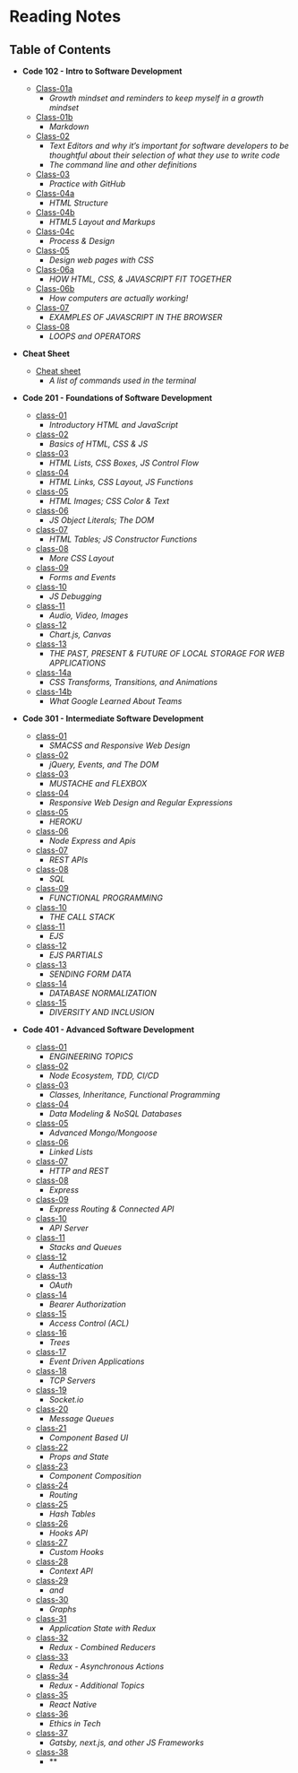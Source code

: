 # Reading Notes

## Table of Contents

- **Code 102 - Intro to Software Development**

     - [Class-01a](https://aalbarqi.github.io/learning-journal/READ01)
          - *Growth mindset and reminders to keep myself in a growth mindset*
     - [Class-01b](https://aalbarqi.github.io/learning-journal/READ01-2)
          - *Markdown*
     - [Class-02](https://aalbarqi.github.io/learning-journal/READ02)
          - *Text Editors and why it’s important for software developers to be thoughtful about their selection of what they use to write code*
          - *The command line and other definitions*
     - [Class-03](https://aalbarqi.github.io/learning-journal/READ03)
          - *Practice with GitHub*
     - [Class-04a](https://aalbarqi.github.io/learning-journal/READ04-2)
          - *HTML Structure*
     - [Class-04b](https://aalbarqi.github.io/learning-journal/READ04-3)
          - *HTML5 Layout and Markups*
     - [Class-04c](https://aalbarqi.github.io/learning-journal/READ04-1)
          - *Process & Design*
     - [Class-05](https://aalbarqi.github.io/learning-journal/READ05)
          - *Design web pages with CSS*
     - [Class-06a](https://aalbarqi.github.io/learning-journal/READ06-1)
          - *HOW HTML, CSS, & JAVASCRIPT FIT TOGETHER*
     - [Class-06b](https://aalbarqi.github.io/learning-journal/READ06-2)
          - *How computers are actually working!*
     - [Class-07](https://aalbarqi.github.io/learning-journal/READ07)
          - *EXAMPLES OF JAVASCRIPT IN THE BROWSER*
     - [Class-08](https://aalbarqi.github.io/learning-journal/READ08)
          - *LOOPS and OPERATORS*

- **Cheat Sheet**
     - [Cheat sheet](https://aalbarqi.github.io/learning-journal/CHEATSHEET)
          - *A list of commands used in the terminal*


- **Code 201 - Foundations of Software Development**
     - [class-01](https://aalbarqi.github.io/reading-notes/class-01)
          - *Introductory HTML and JavaScript*
     - [class-02](https://aalbarqi.github.io/reading-notes/class-02)
          - *Basics of HTML, CSS & JS*
     - [class-03](https://aalbarqi.github.io/reading-notes/class-03)
          - *HTML Lists, CSS Boxes, JS Control Flow*
     - [class-04](https://aalbarqi.github.io/reading-notes/class-04)
          - *HTML Links, CSS Layout, JS Functions*
     - [class-05](https://aalbarqi.github.io/reading-notes/class-05)
          - *HTML Images; CSS Color & Text*
     - [class-06](https://aalbarqi.github.io/reading-notes/class-06)
          - *JS Object Literals; The DOM*
     - [class-07](https://aalbarqi.github.io/reading-notes/class-07)
          - *HTML Tables; JS Constructor Functions*
     - [class-08](https://aalbarqi.github.io/reading-notes/class-08)
          - *More CSS Layout*
     - [class-09](https://aalbarqi.github.io/reading-notes/class-09)
          - *Forms and Events*
     - [class-10](https://aalbarqi.github.io/reading-notes/class-10)
          - *JS Debugging*
     - [class-11](https://aalbarqi.github.io/reading-notes/class-11)
          - *Audio, Video, Images*
     - [class-12](https://aalbarqi.github.io/reading-notes/class-12)
          - *Chart.js, Canvas*
     - [class-13](https://aalbarqi.github.io/reading-notes/class-13)
          - *THE PAST, PRESENT & FUTURE OF LOCAL STORAGE FOR WEB APPLICATIONS*
     - [class-14a](https://aalbarqi.github.io/reading-notes/class-14)
          - *CSS Transforms, Transitions, and Animations*
     - [class-14b](https://aalbarqi.github.io/reading-notes/class-14b)
          - *What Google Learned About Teams*

- **Code 301 - Intermediate Software Development**
     - [class-01](https://aalbarqi.github.io/reading-notes/class-15)
          - *SMACSS and Responsive Web Design*
     - [class-02](https://aalbarqi.github.io/reading-notes/class-16)
          - *jQuery, Events, and The DOM*
     - [class-03](https://aalbarqi.github.io/reading-notes/class-17)
          - *MUSTACHE and FLEXBOX*
     - [class-04](https://aalbarqi.github.io/reading-notes/class-18)
          - *Responsive Web Design and Regular Expressions*
     - [class-05](https://aalbarqi.github.io/reading-notes/class-19)
          - *HEROKU*
     - [class-06](https://aalbarqi.github.io/reading-notes/class-20)
          - *Node Express and Apis*
     - [class-07](https://aalbarqi.github.io/reading-notes/class-21)
          - *REST APIs*
     - [class-08](https://aalbarqi.github.io/reading-notes/class-22)
          - *SQL*
     - [class-09](https://aalbarqi.github.io/reading-notes/class-23)
          - *FUNCTIONAL PROGRAMMING*
     - [class-10](https://aalbarqi.github.io/reading-notes/class-24)
          - *THE CALL STACK*
     - [class-11](https://aalbarqi.github.io/reading-notes/class-25)
          - *EJS*
     - [class-12](https://aalbarqi.github.io/reading-notes/class-26)
          - *EJS PARTIALS*
     - [class-13](https://aalbarqi.github.io/reading-notes/class-27)
          - *SENDING FORM DATA*
     - [class-14](https://aalbarqi.github.io/reading-notes/class-28)
          - *DATABASE NORMALIZATION*
     - [class-15](https://aalbarqi.github.io/reading-notes/class-29)
          - *DIVERSITY AND INCLUSION*

- **Code 401 - Advanced Software Development**

     - [class-01](https://aalbarqi.github.io/reading-notes/class-30)
          - *ENGINEERING TOPICS*
     - [class-02](https://aalbarqi.github.io/reading-notes/class-31)
          - *Node Ecosystem, TDD, CI/CD*
     - [class-03](https://aalbarqi.github.io/reading-notes/class-32)
          - *Classes, Inheritance, Functional Programming*
     - [class-04](https://aalbarqi.github.io/reading-notes/class-33)
          - *Data Modeling & NoSQL Databases*
     - [class-05](https://aalbarqi.github.io/reading-notes/class-34)
          - *Advanced Mongo/Mongoose*
     - [class-06](https://aalbarqi.github.io/reading-notes/class-35)
          - *Linked Lists*
     - [class-07](https://aalbarqi.github.io/reading-notes/class-36)
          - *HTTP and REST*
     - [class-08](https://aalbarqi.github.io/reading-notes/class-37)
          - *Express*
     - [class-09](https://aalbarqi.github.io/reading-notes/class-38)
          - *Express Routing & Connected API*
     - [class-10](https://aalbarqi.github.io/reading-notes/class-39)
          - *API Server*
     - [class-11](https://aalbarqi.github.io/reading-notes/class-40)
          - *Stacks and Queues*
     - [class-12](https://aalbarqi.github.io/reading-notes/class-41)
          - *Authentication*
     - [class-13](https://aalbarqi.github.io/reading-notes/class-42)
          - *OAuth*
     - [class-14](https://aalbarqi.github.io/reading-notes/class-43)
          - *Bearer Authorization*
     - [class-15](https://aalbarqi.github.io/reading-notes/class-44)
          - *Access Control (ACL)*
     - [class-16](https://aalbarqi.github.io/reading-notes/class-45)
          - *Trees*
     - [class-17](https://aalbarqi.github.io/reading-notes/class-46)
          - *Event Driven Applications*
     - [class-18](https://aalbarqi.github.io/reading-notes/class-47)
          - *TCP Servers*
     - [class-19](https://aalbarqi.github.io/reading-notes/class-48)
          - *Socket.io*
     - [class-20](https://aalbarqi.github.io/reading-notes/class-49)
          - *Message Queues*
     - [class-21](https://aalbarqi.github.io/reading-notes/class-50)
          - *Component Based UI*
     - [class-22](https://aalbarqi.github.io/reading-notes/class-51)
          - *Props and State*
     - [class-23](https://aalbarqi.github.io/reading-notes/class-52)
          - *Component Composition*
     - [class-24](https://aalbarqi.github.io/reading-notes/class-53)
          - *Routing*
     - [class-25](https://aalbarqi.github.io/reading-notes/class-54)
          - *Hash Tables*
     - [class-26](https://aalbarqi.github.io/reading-notes/class-55)
          - *Hooks API*
     - [class-27](https://aalbarqi.github.io/reading-notes/class-56)
          - *Custom Hooks*
     - [class-28](https://aalbarqi.github.io/reading-notes/class-57)
          - *Context API*
     - [class-29](https://aalbarqi.github.io/reading-notes/class-58)
          - *<Login /> and <Auth />*
     - [class-30](https://aalbarqi.github.io/reading-notes/class-59)
          - *Graphs*
     - [class-31](https://aalbarqi.github.io/reading-notes/class-60)
          - *Application State with Redux*
     - [class-32](https://aalbarqi.github.io/reading-notes/class-61)
          - *Redux - Combined Reducers*
     - [class-33](https://aalbarqi.github.io/reading-notes/class-62)
          - *Redux - Asynchronous Actions*
     - [class-34](https://aalbarqi.github.io/reading-notes/class-63)
          - *Redux - Additional Topics*
     - [class-35](https://aalbarqi.github.io/reading-notes/class-64)
          - *React Native*
     - [class-36](https://aalbarqi.github.io/reading-notes/class-65)
          - *Ethics in Tech*
     - [class-37](https://aalbarqi.github.io/reading-notes/class-66)
          - *Gatsby, next.js, and other JS Frameworks*
     - [class-38](https://aalbarqi.github.io/reading-notes/class-67)
          - **

